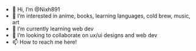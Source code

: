 - 👋 Hi, I’m @Nixh891
- 👀 I’m interested in anime, books, learning languages, cold brew, music, art
- 🌱 I’m currently learning web dev
- 💞️ I’m looking to collaborate on ux/ui designs and web dev
- 📫 How to reach me here!

<!---
Nixh891/Nixh891 is a ✨ special ✨ repository because its `README.md` (this file) appears on your GitHub profile.
You can click the Preview link to take a look at your changes.
--->
